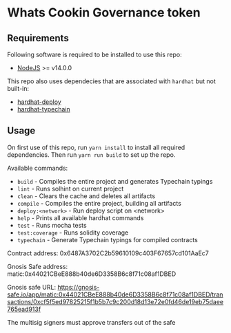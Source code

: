 # Whats Cookin Governance token

## Requirements

Following software is required to be installed to use this repo:
* [NodeJS](https://nodejs.org/en/) >= v14.0.0

This repo also uses dependecies that are associated with `hardhat` but not built-in:
* [hardhat-deploy](https://github.com/wighawag/hardhat-deploy)
* [hardhat-typechain](https://github.com/rhlsthrm/hardhat-typechain)

## Usage

On first use of this repo, run `yarn install` to install all required dependencies.
Then run `yarn run build` to set up the repo.

Available commands:
* `build` - Compiles the entire project and generates Typechain typings
* `lint` - Runs solhint on current project
* `clean` - Clears the cache and deletes all artifacts
* `compile` - Compiles the entire project, building all artifacts
* `deploy:<network>` - Run deploy script on \<network\>
* `help` - Prints all available hardhat commands
* `test` - Runs mocha tests
* `test:coverage` - Runs solidity coverage
* `typechain` - Generate Typechain typings for compiled contracts


Contract address: 0x6487A3702C2b59610109c403F67657cd101AaEc7

Gnosis Safe address: matic:0x44021CBeE888b40de6D3358B6c8f71c08af1DBED

Gnosis safe URL: https://gnosis-safe.io/app/matic:0x44021CBeE888b40de6D3358B6c8f71c08af1DBED/transactions/0xcf5f5ed97825215f1b5b7c9c200d18d13e72e0fd46de19eb75daee765ead913f

The multisig signers must approve transfers out of the safe
